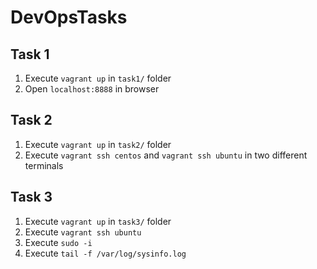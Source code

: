 # DevOpsTasks

## Task 1
1) Execute `vagrant up` in `task1/` folder
2) Open `localhost:8888` in browser

## Task 2
1) Execute `vagrant up` in `task2/` folder
2) Execute `vagrant ssh centos` and `vagrant ssh ubuntu` in two different terminals

## Task 3
1) Execute `vagrant up` in `task3/` folder
2) Execute `vagrant ssh ubuntu`
3) Execute `sudo -i`
4) Execute `tail -f /var/log/sysinfo.log`